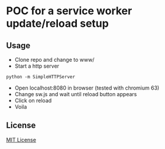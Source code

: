 # POC for a service worker update/reload setup

## Usage
* Clone repo and change to www/
* Start a http server
```
python -m SimpleHTTPServer
```
* Open localhost:8080 in browser (tested with chromium 63)
* Change sw.js and wait until reload button appears
* Click on reload
* Voila

## License
[MIT License](license)
